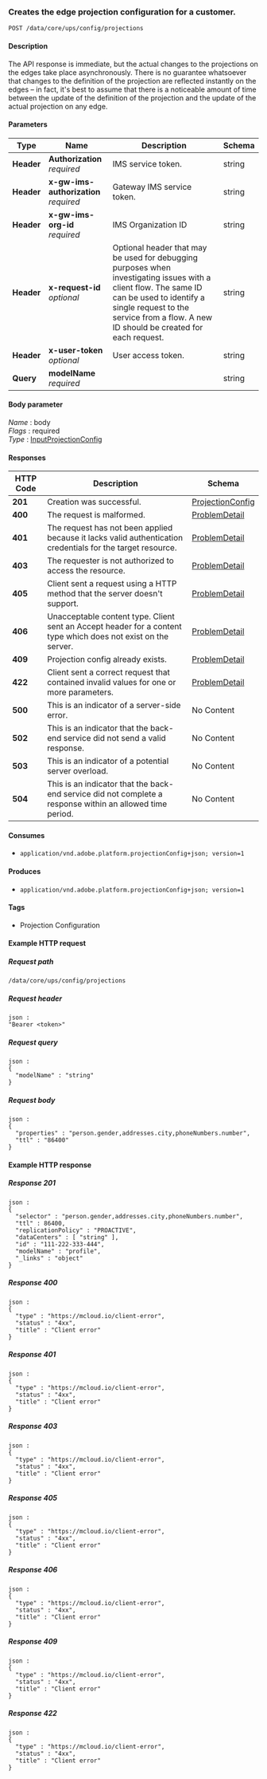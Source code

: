 
<a name="create"></a>
### Creates the edge projection configuration for a customer.
```
POST /data/core/ups/config/projections
```


#### Description
The API response is immediate, but the actual changes to the projections on the edges take place asynchronously. There is no guarantee whatsoever that changes to the definition of the projection are reflected instantly on the edges – in fact, it's best to assume that there is a noticeable amount of time between the update of the definition of the projection and the update of the actual projection on any edge.


#### Parameters

|Type|Name|Description|Schema|
|---|---|---|---|
|**Header**|**Authorization**  <br>*required*|IMS service token.|string|
|**Header**|**x-gw-ims-authorization**  <br>*required*|Gateway IMS service token.|string|
|**Header**|**x-gw-ims-org-id**  <br>*required*|IMS Organization ID|string|
|**Header**|**x-request-id**  <br>*optional*|Optional header that may be used for debugging purposes when investigating issues with a client flow. The same ID can be used to identify a single request to the service from a flow. A new ID should be created for each request.|string|
|**Header**|**x-user-token**  <br>*optional*|User access token.|string|
|**Query**|**modelName**  <br>*required*||string|


#### Body parameter
*Name* : body  
*Flags* : required  
*Type* : [InputProjectionConfig](../definitions/InputProjectionConfig.md#inputprojectionconfig)


#### Responses

|HTTP Code|Description|Schema|
|---|---|---|
|**201**|Creation was successful.|[ProjectionConfig](../definitions/ProjectionConfig.md#projectionconfig)|
|**400**|The request is malformed.|[ProblemDetail](../definitions/ProblemDetail.md#problemdetail)|
|**401**|The request has not been applied because it lacks valid authentication credentials for the target resource.|[ProblemDetail](../definitions/ProblemDetail.md#problemdetail)|
|**403**|The requester is not authorized to access the resource.|[ProblemDetail](../definitions/ProblemDetail.md#problemdetail)|
|**405**|Client sent a request using a HTTP method that the server doesn't support.|[ProblemDetail](../definitions/ProblemDetail.md#problemdetail)|
|**406**|Unacceptable content type. Client sent an Accept header for a content type which does not exist on the server.|[ProblemDetail](../definitions/ProblemDetail.md#problemdetail)|
|**409**|Projection config already exists.|[ProblemDetail](../definitions/ProblemDetail.md#problemdetail)|
|**422**|Client sent a correct request that contained invalid values for one or more parameters.|[ProblemDetail](../definitions/ProblemDetail.md#problemdetail)|
|**500**|This is an indicator of a server-side error.|No Content|
|**502**|This is an indicator that the back-end service did not send a valid response.|No Content|
|**503**|This is an indicator of a potential server overload.|No Content|
|**504**|This is an indicator that the back-end service did not complete a response within an allowed time period.|No Content|


#### Consumes

* `application/vnd.adobe.platform.projectionConfig+json; version=1`


#### Produces

* `application/vnd.adobe.platform.projectionConfig+json; version=1`


#### Tags

* Projection Configuration


#### Example HTTP request

##### Request path
```
/data/core/ups/config/projections
```


##### Request header
```
json :
"Bearer <token>"
```


##### Request query
```
json :
{
  "modelName" : "string"
}
```


##### Request body
```
json :
{
  "properties" : "person.gender,addresses.city,phoneNumbers.number",
  "ttl" : "86400"
}
```


#### Example HTTP response

##### Response 201
```
json :
{
  "selector" : "person.gender,addresses.city,phoneNumbers.number",
  "ttl" : 86400,
  "replicationPolicy" : "PROACTIVE",
  "dataCenters" : [ "string" ],
  "id" : "111-222-333-444",
  "modelName" : "profile",
  "_links" : "object"
}
```


##### Response 400
```
json :
{
  "type" : "https://mcloud.io/client-error",
  "status" : "4xx",
  "title" : "Client error"
}
```


##### Response 401
```
json :
{
  "type" : "https://mcloud.io/client-error",
  "status" : "4xx",
  "title" : "Client error"
}
```


##### Response 403
```
json :
{
  "type" : "https://mcloud.io/client-error",
  "status" : "4xx",
  "title" : "Client error"
}
```


##### Response 405
```
json :
{
  "type" : "https://mcloud.io/client-error",
  "status" : "4xx",
  "title" : "Client error"
}
```


##### Response 406
```
json :
{
  "type" : "https://mcloud.io/client-error",
  "status" : "4xx",
  "title" : "Client error"
}
```


##### Response 409
```
json :
{
  "type" : "https://mcloud.io/client-error",
  "status" : "4xx",
  "title" : "Client error"
}
```


##### Response 422
```
json :
{
  "type" : "https://mcloud.io/client-error",
  "status" : "4xx",
  "title" : "Client error"
}
```



